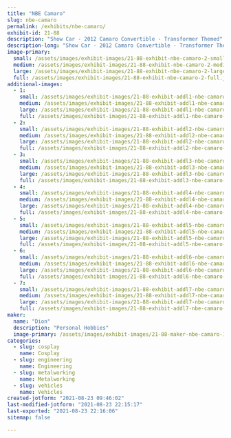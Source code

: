 ```yaml
---
title: "NBE Camaro"
slug: nbe-camaro
permalink: /exhibits/nbe-camaro/
exhibit-id: 21-88
description: "Show Car - 2012 Camaro Convertible - Transformer Themed"
description-long: "Show Car - 2012 Camaro Convertible - Transformer Themed"
image-primary: 
  small: /assets/images/exhibit-images/21-88-exhibit-nbe-camaro-2-small.jpg
  medium: /assets/images/exhibit-images/21-88-exhibit-nbe-camaro-2-medium.jpg
  large: /assets/images/exhibit-images/21-88-exhibit-nbe-camaro-2-large.jpg
  full: /assets/images/exhibit-images/21-88-exhibit-nbe-camaro-2-full.jpg
additional-images: 
  - 1:
    small: /assets/images/exhibit-images/21-88-exhibit-addl1-nbe-camaro-3-small.jpg
    medium: /assets/images/exhibit-images/21-88-exhibit-addl1-nbe-camaro-3-medium.jpg
    large: /assets/images/exhibit-images/21-88-exhibit-addl1-nbe-camaro-3-large.jpg
    full: /assets/images/exhibit-images/21-88-exhibit-addl1-nbe-camaro-3-full.jpg
  - 2:
    small: /assets/images/exhibit-images/21-88-exhibit-addl2-nbe-camaro-4-small.jpg
    medium: /assets/images/exhibit-images/21-88-exhibit-addl2-nbe-camaro-4-medium.jpg
    large: /assets/images/exhibit-images/21-88-exhibit-addl2-nbe-camaro-4-large.jpg
    full: /assets/images/exhibit-images/21-88-exhibit-addl2-nbe-camaro-4-full.jpg
  - 3:
    small: /assets/images/exhibit-images/21-88-exhibit-addl3-nbe-camaro-5-small.jpg
    medium: /assets/images/exhibit-images/21-88-exhibit-addl3-nbe-camaro-5-medium.jpg
    large: /assets/images/exhibit-images/21-88-exhibit-addl3-nbe-camaro-5-large.jpg
    full: /assets/images/exhibit-images/21-88-exhibit-addl3-nbe-camaro-5-full.jpg
  - 4:
    small: /assets/images/exhibit-images/21-88-exhibit-addl4-nbe-camaro-6-small.jpg
    medium: /assets/images/exhibit-images/21-88-exhibit-addl4-nbe-camaro-6-medium.jpg
    large: /assets/images/exhibit-images/21-88-exhibit-addl4-nbe-camaro-6-large.jpg
    full: /assets/images/exhibit-images/21-88-exhibit-addl4-nbe-camaro-6-full.jpg
  - 5:
    small: /assets/images/exhibit-images/21-88-exhibit-addl5-nbe-camaro-7-small.jpg
    medium: /assets/images/exhibit-images/21-88-exhibit-addl5-nbe-camaro-7-medium.jpg
    large: /assets/images/exhibit-images/21-88-exhibit-addl5-nbe-camaro-7-large.jpg
    full: /assets/images/exhibit-images/21-88-exhibit-addl5-nbe-camaro-7-full.jpg
  - 6:
    small: /assets/images/exhibit-images/21-88-exhibit-addl6-nbe-camaro-8-small.jpg
    medium: /assets/images/exhibit-images/21-88-exhibit-addl6-nbe-camaro-8-medium.jpg
    large: /assets/images/exhibit-images/21-88-exhibit-addl6-nbe-camaro-8-large.jpg
    full: /assets/images/exhibit-images/21-88-exhibit-addl6-nbe-camaro-8-full.jpg
  - 7:
    small: /assets/images/exhibit-images/21-88-exhibit-addl7-nbe-camaro-9-small.jpg
    medium: /assets/images/exhibit-images/21-88-exhibit-addl7-nbe-camaro-9-medium.jpg
    large: /assets/images/exhibit-images/21-88-exhibit-addl7-nbe-camaro-9-large.jpg
    full: /assets/images/exhibit-images/21-88-exhibit-addl7-nbe-camaro-9-full.jpg
maker: 
  name: "Dion"
  description: "Personal Hobbies"
  image-primary: /assets/images/exhibit-images/21-88-maker-nbe-camaro-1-medium.jpg
categories: 
  - slug: cosplay
    name: Cosplay
  - slug: engineering
    name: Engineering
  - slug: metalworking
    name: Metalworking
  - slug: vehicles
    name: Vehicles
created-jotform: "2021-08-23 09:46:02"
last-modified-jotform: "2021-08-23 22:15:17"
last-exported: "2021-08-23 22:16:06"
sitemap: false

---
```

